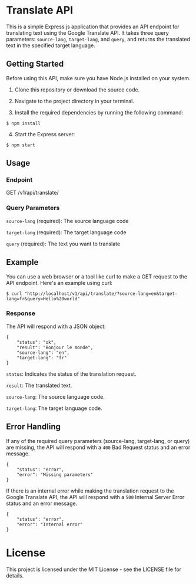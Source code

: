 # Translate API

This is a simple Express.js application that provides an API endpoint for translating text using the Google Translate API. It takes three query parameters: `source-lang`, `target-lang`, and `query`, and returns the translated text in the specified target language.

## Getting Started

Before using this API, make sure you have Node.js installed on your system.

1. Clone this repository or download the source code.

2. Navigate to the project directory in your terminal.

3. Install the required dependencies by running the following command:

```
$ npm install
```

4. Start the Express server:

```
$ npm start
```

## Usage

### Endpoint

GET /v1/api/translate/

### Query Parameters

`source-lang` (required): The source language code

`target-lang` (required): The target language code

`query` (required): The text you want to translate

## Example

You can use a web browser or a tool like curl to make a GET request to the API endpoint. Here's an example using curl:

```
$ curl "http://localhost/v1/api/translate/?source-lang=en&target-lang=fr&query=Hello%20world"
```

### Response

The API will respond with a JSON object:

```
{
    "status": "ok",
    "result": "Bonjour le monde",
    "source-lang": "en",
    "target-lang": "fr"
}
```

`status`: Indicates the status of the translation request.

`result`: The translated text.

`source-lang`: The source language code.

`target-lang`: The target language code.

## Error Handling

If any of the required query parameters (source-lang, target-lang, or query) are missing, the API will respond with a `400` Bad Request status and an error message.

```
{
    "status": "error",
    "error": "Missing parameters"
}
```

If there is an internal error while making the translation request to the Google Translate API, the API will respond with a `500` Internal Server Error status and an error message.

```
{
    "status": "error",
    "error": "Internal error"
}
```

# License
This project is licensed under the MIT License - see the LICENSE file for details.